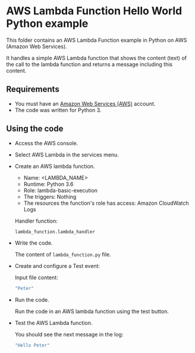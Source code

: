 # AWS Lambda Function Hello World Python example

This folder contains an AWS Lambda Function example in Python on AWS (Amazon Web Services).

It handles a simple AWS Lambda function that shows the content (text) of the call to the lambda function and returns a message including this content.

## Requirements

* You must have an [Amazon Web Services (AWS)](http://aws.amazon.com/) account.
* The code was written for Python 3.

## Using the code

* Access the AWS console.

* Select AWS Lambda in the services menu.

* Create an AWS lambda function.
  * Name:    <LAMBDA_NAME>
  * Runtime: Python 3.6
  * Role:    lambda-basic-execution
  * The triggers: Nothing
  * The resources the function's role has access: Amazon CloudWatch Logs

  Handler function:

  ```bash
  lambda_function.lambda_handler
  ```

* Write the code.

  The content of `lambda_function.py` file.

* Create and configure a Test event:

  Input file content:

  ```bash
  "Peter"
  ```

* Run the code.

  Run the code in an AWS lambda function using the test button.

* Test the AWS Lambda function.

  You should see the next message in the log:

  ```bash
  "Hello Peter"
  ```

